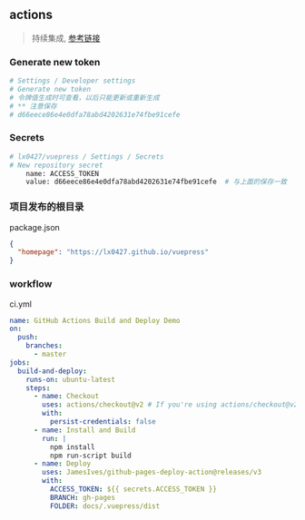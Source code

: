 ## actions

> 持续集成, [参考链接](http://www.ruanyifeng.com/blog/2019/09/getting-started-with-github-actions.html)

### Generate new token

```bash
# Settings / Developer settings
# Generate new token
# 令牌值生成时可查看，以后只能更新或重新生成
# ** 注意保存
# d66eece86e4e0dfa78abd4202631e74fbe91cefe
```

### Secrets

```bash
# lx0427/vuepress / Settings / Secrets
# New repository secret
	name: ACCESS_TOKEN
	value: d66eece86e4e0dfa78abd4202631e74fbe91cefe  # 与上面的保存一致
```

### 项目发布的根目录

package.json

```json
{
  "homepage": "https://lx0427.github.io/vuepress"
}
```

### workflow

ci.yml

```yml
name: GitHub Actions Build and Deploy Demo
on:
  push:
    branches:
      - master
jobs:
  build-and-deploy:
    runs-on: ubuntu-latest
    steps:
      - name: Checkout
        uses: actions/checkout@v2 # If you're using actions/checkout@v2 you must set persist-credentials to false in most cases for the deployment to work correctly.
        with:
          persist-credentials: false
      - name: Install and Build
        run: |
          npm install
          npm run-script build
      - name: Deploy
        uses: JamesIves/github-pages-deploy-action@releases/v3
        with:
          ACCESS_TOKEN: ${{ secrets.ACCESS_TOKEN }}
          BRANCH: gh-pages
          FOLDER: docs/.vuepress/dist
```
